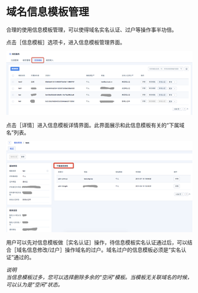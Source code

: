 # 域名信息模板管理

合理的使用信息模板管理，可以使得域名实名认证、过户等操作事半功倍。

点击［信息模板］选项卡，进入信息模板管理界面。

![13.png](/images/operate/13.png)

点击［详情］进入信息模板详情界面。此界面展示和此信息模板有关的“下属域名”列表。

![14.png](/images/operate/14.png)

用户可以先对信息模板做［实名认证］操作，待信息模板实名认证通过后，可以结合［域名信息修改/过户］操作域名的过户。域名过户的信息模板必须是“实名认证”通过的。

*说明*  
*当信息模板过多，您可以选择删除多余的“空闲”模板。当模板无关联域名的时候，可以认为是“空闲”状态。*
